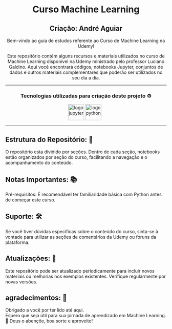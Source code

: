 <div align="center"> 
  
# Curso Machine Learning 

## Criação: André Aguiar


Bem-vindo ao guia de estudos referente ao Curso de Machine Learning na Udemy!

Este repositório contém alguns recursos e materiais utilizados no curso de Machine Learning disponível na Udemy ministrado pelo professor Luciano Galdino. Aqui você encontrará códigos, notebooks Jupyter, conjuntos de dados e outros materiais complementares que poderão ser utilizados no seu dia a dia. 

<hr>

### Tecnologias utilizadas para criação deste projeto ⚙️ <br>


<div align="center">
<img width=50 heigth=50 src="https://cdn.jsdelivr.net/gh/devicons/devicon@latest/icons/jupyter/jupyter-original-wordmark.svg" alt="logo jupyter">‎
<img width=50 heigth=50 src="https://cdn.jsdelivr.net/gh/devicons/devicon@latest/icons/python/python-original.svg" alt="logo python">‎ ‎ ‎  
</div>        
<hr>



</div>

## Estrutura do Repositório: 🤖
O repositório esta dividido por seções. Dentro de cada seção, notebooks estão organizados por seção do curso, facilitando a navegação e o acompanhamento do conteúdo.

## Notas Importantes: 📚
Pré-requisitos: É recomendável ter familiaridade básica com Python antes de começar este curso.

## Suporte: 🛠️
Se você tiver dúvidas específicas sobre o conteúdo do curso, sinta-se à vontade para utilizar as seções de comentários da Udemy ou fóruns da plataforma.

## Atualizações: 🔄
Este repositório pode ser atualizado periodicamente para incluir novos materiais ou melhorias nos exemplos existentes. Verifique regularmente por novas versões.

## agradecimentos: 🙏
Obrigado a você por ter lido até aqui. <br>
Espero que seja útil para sua jornada de aprendizado em Machine Learning.  <br>
🌟 Deus o abençõe, boa sorte e aproveite!
